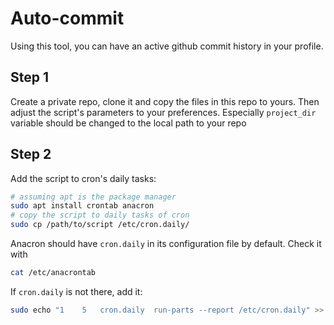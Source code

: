 # Auto-commit

Using this tool, you can have an active github commit history in your profile.

## Step 1
Create a private repo, clone it and copy the files in this repo to yours. Then adjust the script's parameters to your preferences. Especially `project_dir` variable should be changed to the local path to your repo
## Step 2
Add the script to cron's daily tasks:
```bash
# assuming apt is the package manager
sudo apt install crontab anacron
# copy the script to daily tasks of cron
sudo cp /path/to/script /etc/cron.daily/
```
Anacron should have `cron.daily` in its configuration file by default. Check it with
```bash
cat /etc/anacrontab
```
If `cron.daily` is not there, add it:
```bash
sudo echo "1	5	cron.daily	run-parts --report /etc/cron.daily" >> /etc/anacrontab
```


